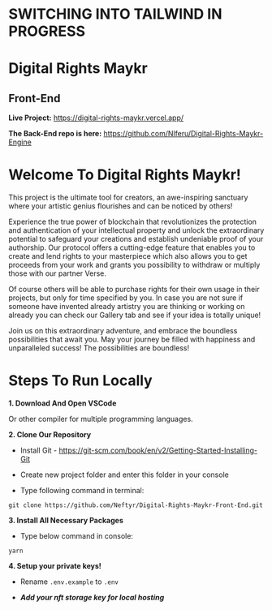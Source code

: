 # SWITCHING INTO TAILWIND IN PROGRESS

# Digital Rights Maykr
## Front-End

**Live Project:** https://digital-rights-maykr.vercel.app/

**The Back-End repo is here:** https://github.com/Nlferu/Digital-Rights-Maykr-Engine

# Welcome To Digital Rights Maykr!

This project is the ultimate tool for creators, an awe-inspiring sanctuary where your artistic genius flourishes and can be noticed by others!

Experience the true power of blockchain that revolutionizes the protection and authentication of your intellectual property
and unlock the extraordinary potential to safeguard your creations and establish undeniable proof of your authorship.
Our protocol offers a cutting-edge feature that enables you to create and lend rights to your masterpiece
which also allows you to get proceeds from your work and grants you possibility
to withdraw or multiply those with our partner Verse.

Of course others will be able to purchase rights for their own usage in their projects, but only for time specified by you.
In case you are not sure if someone have invented already artistry you are thinking or working on already
you can check our Gallery tab and see if your idea is totally unique!

Join us on this extraordinary adventure, and embrace the boundless possibilities that await you.
May your journey be filled with happiness and unparalleled success!
The possibilities are boundless!

# Steps To Run Locally

**1. Download And Open VSCode**

Or other compiler for multiple programming languages.

**2. Clone Our Repository**

* Install Git - https://git-scm.com/book/en/v2/Getting-Started-Installing-Git

* Create new project folder and enter this folder in your console

* Type following command in terminal:

`git clone https://github.com/Neftyr/Digital-Rights-Maykr-Front-End.git`

**3. Install All Necessary Packages**

* Type below command in console:

`yarn`

**4. Setup your private keys!**

* Rename `.env.example` to `.env`

* ***Add your nft storage key for local hosting***
